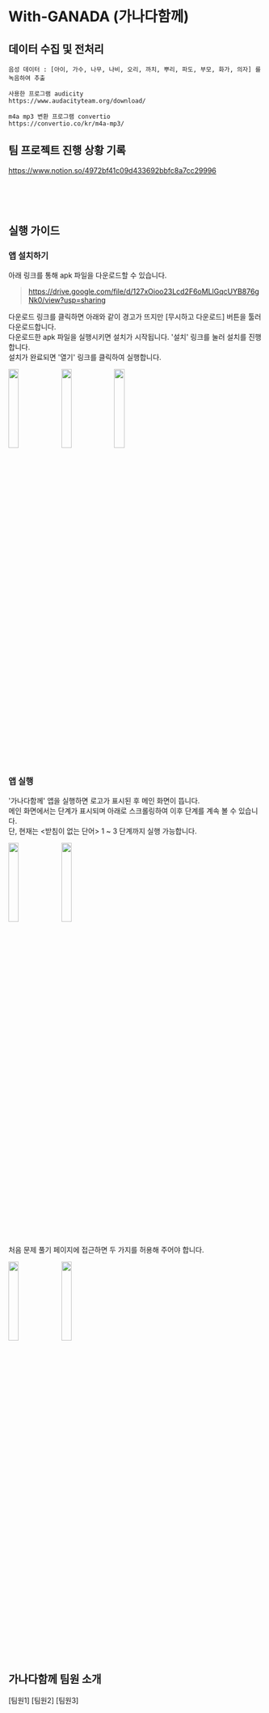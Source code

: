 # With-GANADA (가나다함께)

## 데이터 수집 및 전처리
    음성 데이터 : [아이, 가수, 나무, 나비, 오리, 까치, 뿌리, 파도, 부모, 화가, 의자] 를 녹음하여 추출
    
    사용한 프로그램 audicity
    https://www.audacityteam.org/download/ 

    m4a mp3 변환 프로그램 convertio
    https://convertio.co/kr/m4a-mp3/

## 팀 프로젝트 진행 상황 기록
https://www.notion.so/4972bf41c09d433692bbfc8a7cc29996


<br><br><br>


## 실행 가이드
### 앱 설치하기
아래 링크를 통해 apk 파일을 다운로드할 수 있습니다. 


> https://drive.google.com/file/d/127xOioo23Lcd2F6oMLlGqcUYB876gNk0/view?usp=sharing



다운로드 링크를 클릭하면 아래와 같이 경고가 뜨지만 [무시하고 다운로드] 버튼을 툴러 다운로드합니다. <br>
다운로드한 apk 파일을 실행시키면 설치가 시작됩니다. '설치' 링크를 눌러 설치를 진행합니다. <br>
설치가 완료되면 '열기' 링크를 클릭하여 실행합니다.

<img src="https://user-images.githubusercontent.com/63789657/189565466-9c2ada53-f0ae-4a82-80d3-b8e9f44fbe29.jpg" width="20%"> <img src="https://user-images.githubusercontent.com/63789657/189565474-dc22c336-ec57-43be-89a6-e1c901d606aa.jpg" width="20%">  <img src="https://user-images.githubusercontent.com/63789657/189565662-fb0d3ffd-1847-4d33-8afb-6ef6b5e419a4.jpg" width="20%">


### 앱 실행

'가나다함께' 앱을 실행하면 로고가 표시된 후 메인 화면이 뜹니다. <br>
메인 화면에서는 단계가 표시되며 아래로 스크롤링하여 이후 단계를 계속 볼 수 있습니다. <br>
단, 현재는 <받침이 없는 단어> 1 ~ 3 단계까지 실행 가능합니다. <br>


<img src="https://user-images.githubusercontent.com/63789657/189565944-a22f5500-10a8-4f03-bc2c-a7fa49ec0465.jpg" width="20%">  <img src="https://user-images.githubusercontent.com/63789657/189566072-942a9865-aa79-40a6-a5ff-8aa574d9de69.jpg" width="20%">

처음 문제 풀기 페이지에 접근하면 두 가지를 허용해 주어야 합니다. 

<img src="https://user-images.githubusercontent.com/63789657/189614310-f051d26d-060a-4728-917f-f65d90e309e7.jpg" width="20%">  <img src="https://user-images.githubusercontent.com/63789657/189615552-3dac0cc0-a563-49f2-95d8-27ed1d1ba6d5.jpg" width="20%">
                                                                                                                                                     




## 가나다함께 팀원 소개
[팀원1]
[팀원2]
[팀원3]
